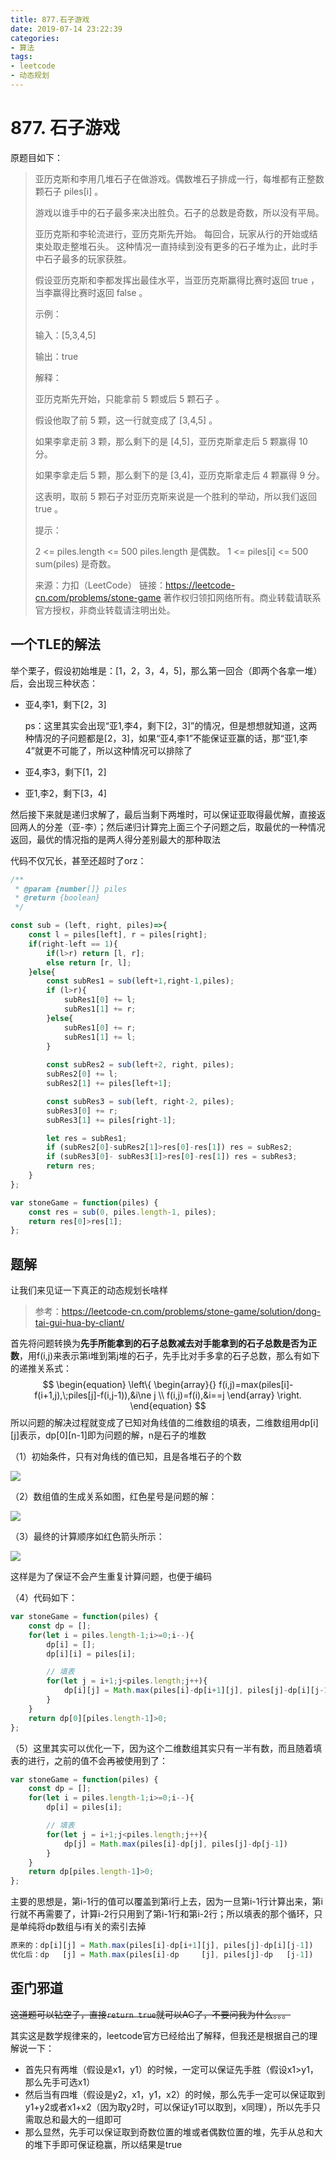 ```yaml
---
title: 877.石子游戏
date: 2019-07-14 23:22:39
categories:
- 算法
tags:
- leetcode
- 动态规划
---
```


# 877. 石子游戏

原题目如下：

> 亚历克斯和李用几堆石子在做游戏。偶数堆石子排成一行，每堆都有正整数颗石子 piles[i] 。
>
> 游戏以谁手中的石子最多来决出胜负。石子的总数是奇数，所以没有平局。
>
> 亚历克斯和李轮流进行，亚历克斯先开始。 每回合，玩家从行的开始或结束处取走整堆石头。 这种情况一直持续到没有更多的石子堆为止，此时手中石子最多的玩家获胜。
>
> 假设亚历克斯和李都发挥出最佳水平，当亚历克斯赢得比赛时返回 true ，当李赢得比赛时返回 false 。
>
> 
>
> 示例：
>
> 输入：[5,3,4,5]
>
> 输出：true
>
> 解释：
>
> 亚历克斯先开始，只能拿前 5 颗或后 5 颗石子 。
>
> 假设他取了前 5 颗，这一行就变成了 [3,4,5] 。
>
> 如果李拿走前 3 颗，那么剩下的是 [4,5]，亚历克斯拿走后 5 颗赢得 10 分。
>
> 如果李拿走后 5 颗，那么剩下的是 [3,4]，亚历克斯拿走后 4 颗赢得 9 分。
>
> 这表明，取前 5 颗石子对亚历克斯来说是一个胜利的举动，所以我们返回 true 。
>
> 提示：
>
> 2 <= piles.length <= 500
> piles.length 是偶数。
> 1 <= piles[i] <= 500
> sum(piles) 是奇数。
>
> 来源：力扣（LeetCode）
> 链接：https://leetcode-cn.com/problems/stone-game
> 著作权归领扣网络所有。商业转载请联系官方授权，非商业转载请注明出处。



## 一个TLE的解法

举个栗子，假设初始堆是：[1，2，3，4，5]，那么第一回合（即两个各拿一堆）后，会出现三种状态：

- 亚4,李1，剩下[2，3]

  ps：这里其实会出现“亚1,李4，剩下[2，3]”的情况，但是想想就知道，这两种情况的子问题都是[2，3]，如果“亚4,李1”不能保证亚赢的话，那“亚1,李4”就更不可能了，所以这种情况可以排除了

- 亚4,李3，剩下[1，2]

- 亚1,李2，剩下[3，4]

然后接下来就是递归求解了，最后当剩下两堆时，可以保证亚取得最优解，直接返回两人的分差（亚-李）；然后递归计算完上面三个子问题之后，取最优的一种情况返回，最优的情况指的是两人得分差别最大的那种取法

代码不仅冗长，甚至还超时了orz：

```js
/**
 * @param {number[]} piles
 * @return {boolean}
 */

const sub = (left, right, piles)=>{
    const l = piles[left], r = piles[right];
    if(right-left == 1){
        if(l>r) return [l, r];
        else return [r, l];
    }else{
        const subRes1 = sub(left+1,right-1,piles);
        if (l>r){
            subRes1[0] += l;
            subRes1[1] += r;
        }else{
            subRes1[0] += r;
            subRes1[1] += l;
        }
        
        const subRes2 = sub(left+2, right, piles);
        subRes2[0] += l;
        subRes2[1] += piles[left+1];

        const subRes3 = sub(left, right-2, piles);
        subRes3[0] += r;
        subRes3[1] += piles[right-1];

        let res = subRes1;
        if (subRes2[0]-subRes2[1]>res[0]-res[1]) res = subRes2;
        if (subRes3[0]- subRes3[1]>res[0]-res[1]) res = subRes3;
        return res;
    }
};

var stoneGame = function(piles) {
    const res = sub(0, piles.length-1, piles);
    return res[0]>res[1];
};	
```



## 题解

让我们来见证一下真正的动态规划长啥样

> 参考：https://leetcode-cn.com/problems/stone-game/solution/dong-tai-gui-hua-by-cliant/

首先将问题转换为**先手所能拿到的石子总数减去对手能拿到的石子总数是否为正数**，用f(i,j)来表示第i堆到第j堆的石子，先手比对手多拿的石子总数，那么有如下的递推关系式：
$$
\begin{equation}
	\left\{
		\begin{array}{}
        f(i,j)=max(piles[i]-f(i+1,j),\;piles[j]-f(i,j-1)),&i\ne j \\
        f(i,j)=f(i),&i==j
\end{array}
	\right.
\end{equation}
$$
所以问题的解决过程就变成了已知对角线值的二维数组的填表，二维数组用dp\[i][j]表示，dp\[0][n-1]即为问题的解，n是石子的堆数

（1）初始条件，只有对角线的值已知，且是各堆石子的个数

![](https://i.loli.net/2019/07/07/5d219d5f0c51e87849.png)

（2）数组值的生成关系如图，红色星号是问题的解：

![](https://i.loli.net/2019/07/07/5d219e07a8f2a48616.png)

（3）最终的计算顺序如红色箭头所示：

![](https://i.loli.net/2019/07/07/5d219e70b890489832.png)

这样是为了保证不会产生重复计算问题，也便于编码

（4）代码如下：

```js
var stoneGame = function(piles) {
    const dp = [];
    for(let i = piles.length-1;i>=0;i--){
        dp[i] = [];
        dp[i][i] = piles[i];

        // 填表
        for(let j = i+1;j<piles.length;j++){
            dp[i][j] = Math.max(piles[i]-dp[i+1][j], piles[j]-dp[i][j-1])
        }
    }
    return dp[0][piles.length-1]>0;
};
```

（5）这里其实可以优化一下，因为这个二维数组其实只有一半有数，而且随着填表的进行，之前的值不会再被使用到了：

```js
var stoneGame = function(piles) {
    const dp = [];
    for(let i = piles.length-1;i>=0;i--){
        dp[i] = piles[i];

        // 填表
        for(let j = i+1;j<piles.length;j++){
            dp[j] = Math.max(piles[i]-dp[j], piles[j]-dp[j-1])
        }
    }
    return dp[piles.length-1]>0;
};

```

主要的思想是，第i-1行的值可以覆盖到第i行上去，因为一旦第i-1行计算出来，第i行就不再需要了，计算i-2行只用到了第i-1行和第i-2行；所以填表的那个循环，只是单纯将dp数组与i有关的索引去掉

```js
原来的：dp[i][j] = Math.max(piles[i]-dp[i+1][j], piles[j]-dp[i][j-1])
优化后：dp   [j] = Math.max(piles[i]-dp     [j], piles[j]-dp   [j-1])

```

## 歪门邪道

~~这道题可以钻空子，直接`return true`就可以AC了，不要问我为什么。。。~~

其实这是数学规律来的，leetcode官方已经给出了解释，但我还是根据自己的理解说一下：

- 首先只有两堆（假设是x1，y1）的时候，一定可以保证先手胜（假设x1>y1，那么先手可选x1）
- 然后当有四堆（假设是y2，x1，y1，x2）的时候，那么先手一定可以保证取到y1+y2或者x1+x2（因为取y2时，可以保证y1可以取到，x同理），所以先手只需取总和最大的一组即可
- 那么显然，先手可以保证取到奇数位置的堆或者偶数位置的堆，先手从总和大的堆下手即可保证稳赢，所以结果是true